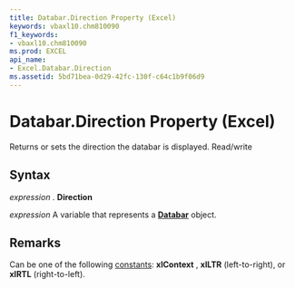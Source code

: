 ```yaml
---
title: Databar.Direction Property (Excel)
keywords: vbaxl10.chm810090
f1_keywords:
- vbaxl10.chm810090
ms.prod: EXCEL
api_name:
- Excel.Databar.Direction
ms.assetid: 5bd71bea-0d29-42fc-130f-c64c1b9f06d9
---
```



# Databar.Direction Property (Excel)

Returns or sets the direction the databar is displayed. Read/write


## Syntax

 _expression_ . **Direction**

 _expression_ A variable that represents a **[Databar](databar-object-excel.md)** object.


## Remarks

Can be one of the following [constants](constants-enumeration-excel.md):  **xlContext** , **xlLTR** (left-to-right), or **xlRTL** (right-to-left).


